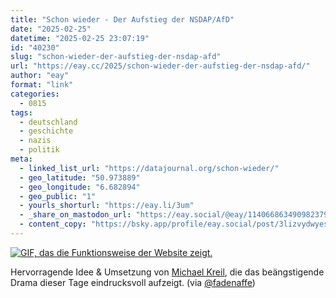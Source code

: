 ```yaml
---
title: "Schon wieder - Der Aufstieg der NSDAP/AfD"
date: "2025-02-25"
datetime: "2025-02-25 23:07:19"
id: "40230"
slug: "schon-wieder-der-aufstieg-der-nsdap-afd"
url: "https://eay.cc/2025/schon-wieder-der-aufstieg-der-nsdap-afd/"
author: "eay"
format: "link"
categories:
  - 0815
tags:
  - deutschland
  - geschichte
  - nazis
  - politik
meta:
  - linked_list_url: "https://datajournal.org/schon-wieder/"
  - geo_latitude: "50.973889"
  - geo_longitude: "6.682894"
  - geo_public: "1"
  - yourls_shorturl: "https://eay.li/3um"
  - _share_on_mastodon_url: "https://eay.social/@eay/114066863490982379"
  - content_copy: "https://bsky.app/profile/eay.social/post/3lizvydwyes24"
---
```


[![GIF, das die Funktionsweise der Website zeigt.](https://eay.cc/uploads/2025/schon-wieder.gif)](https://datajournal.org/schon-wieder/)

Hervorragende Idee & Umsetzung von [Michael Kreil](https://michael-kreil.de/), die das beängstigende Drama dieser Tage eindrucksvoll aufzeigt. (via [@fadenaffe](https://bsky.app/profile/fadenaffe.bsky.social/post/3liwp2xtkxh26))
